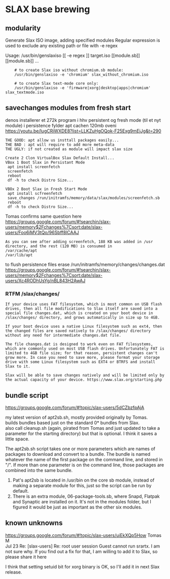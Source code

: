 SLAX base brewing
=================

## modularity

Generate Slax ISO image, adding specified modules
Regular expression is used to exclude any existing path or file with -e regex

Usage:
        /usr/bin/genslaxiso [[ -e regex ]] target.iso [[module.sb]] [[module.sb]] ...

        # to create Slax iso without chromium.sb module:
        /usr/bin/genslaxiso -e 'chromium' slax_without_chromium.iso

        # to create Slax text-mode core only:
        /usr/bin/genslaxiso -e 'firmware|xorg|desktop|apps|chromium' slax_textmode.iso


## savechanges modules from fresh start

denos installerer et 272k program i hhv persistent og fresh mode (til et nyt module)
i persistence fylder apt cachen 120mb oveni
https://youtu.be/lugCRiWXDE8?list=LLKZuHgOQok-F25Exg9mEjJg&t=290

	THE GOOD: apt allow us insttall packages easily...
	THE BAD : apt will require to add more meta-data
	THE UGLY: if not created as module will impact slax size

	Create 2 Clon VirtualBox Slax Default Install...
	VBox 1 Boot Slax in Persistant Mode
	 apt install screenfetch
	 screenfetch
	 reboot
	 df -h to check Distro Size...
	
	VBOx 2 Boot Slax in Fresh Start Mode
	 apt install scfreenfetch
	 save_changes /run/initramfs/memory/data/slax/modules/screenfetch.sb
	 reboot
	 df -h to check Distro Size...

Tomas confirms same question here
https://groups.google.com/forum/#!searchin/slax-users/memory$2Fchanges%7Csort:date/slax-users/Foo6iMV3tQo/96Sbff8lCAAJ

	As you can see after adding screenfetch, 188 KB was added in /usr directory, and the rest (120 MB) is consumed in
	/var/cache/apt
	/var/lib/apt

to flush persistence files
erase /run/initramfs/memory/changes/changes.dat 
https://groups.google.com/forum/#!searchin/slax-users/memory$2Fchanges%7Csort:date/slax-users/Xc4RODhUsYg/nBL843H2AwAJ

### RTFM /slax/changes/

	If your device uses FAT filesystem, which is most common on USB flash drives, then all file modifications to Slax itself are saved into a special file changes.dat, which is created on your boot device in /slax/changes/ directory, and grows automatically in size up to 4GB. 
	
	If your boot device uses a native Linux filesystem such as ext4, then the changed files are saved natively to /slax/changes/ directory without any need for intermediate changes.dat file. 
	
	The file changes.dat is designed to work even on FAT filesystems, which are commonly used on most USB flash drives. Unfortunately FAT is limited to 4GB file size; for that reason, persistent changes can't grow more. In case you need to save more, please format your storage drive with some Linux filesystem such as EXT4 or BTRFS and install Slax to it. 
	
	Slax will be able to save changes natively and will be limited only by the actual capacity of your device. https://www.slax.org/starting.php

## bundle script
https://groups.google.com/forum/#!topic/slax-users/5dCZbzfpAjA

my latest version of apt2sb.sh, mostly provided originally by Tomas.  
builds bundles based just on the standard 0* bundles from Slax.  
also call cleanup.sh (again, pirated from Tomas and just updated to take a parameter for the starting directory) but that is optional.  I think it saves a little space.

The apt2sb.sh script takes one or more parameters which are names of packages to download and convert to a bundle.  The bundle is named whatever the name of the first package on the command line, and stored in "/".  If more than one parameter is on the command line, those packages are combined  into the same bundle.

1. Pat's apt2sb is located in /usr/bin on the core sb module, instead of making a separate module for this, just so the script can be run by default.
2. There is an extra module, 06-package-tools.sb, where Snapd, Flatpak and Synaptic are installed on it. It's not in the modules folder, but I figured it would be just as important as the other six modules.

## known unknowns

https://groups.google.com/forum/#!topic/slax-users/uiEkXQp5How
Tomas M 	
Jul 23
Re: [slax-users] Re: root user session
Guest cannot run srartx.
I am not sure why.
If you find out a fix for that, I am willing to add it to Slax, so please share it here

I think that setting setuid bit for xorg binary is OK, so I'll add it in next Slax release. 
